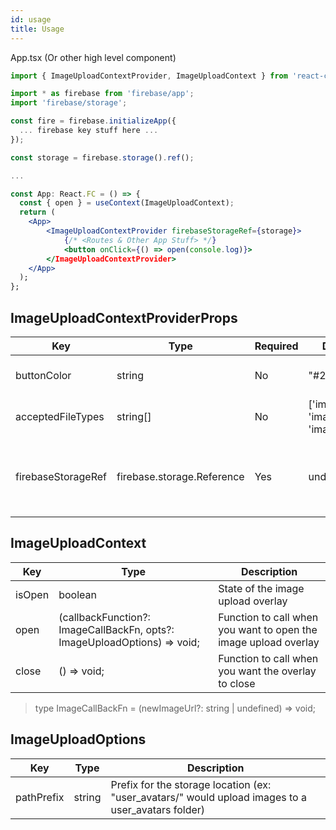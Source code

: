 ```yaml
---
id: usage
title: Usage
---
```


App.tsx (Or other high level component)

```jsx
import { ImageUploadContextProvider, ImageUploadContext } from 'react-capacitor-firebase-image-upload';

import * as firebase from 'firebase/app';
import 'firebase/storage';

const fire = firebase.initializeApp({
  ... firebase key stuff here ...
});

const storage = firebase.storage().ref();

...

const App: React.FC = () => {
  const { open } = useContext(ImageUploadContext);
  return (
    <App>
        <ImageUploadContextProvider firebaseStorageRef={storage}>
            {/* <Routes & Other App Stuff> */}
            <button onClick={() => open(console.log)}>
        </ImageUploadContextProvider>
    </App>
  );
};
```

## ImageUploadContextProviderProps

| Key                | Type                       | Required | Default                                  | Description                                   |
| ------------------ | -------------------------- | -------- | ---------------------------------------- | --------------------------------------------- |
| buttonColor        | string                     | No       | "#222"                                   | Color of the primary buttons                  |
| acceptedFileTypes  | string[]                   | No       | ['image/png', 'image/jpeg', 'image/bmp'] | String array of accepted file types           |
| firebaseStorageRef | firebase.storage.Reference | Yes      | undefined                                | The reference object to your firebase storage |

## ImageUploadContext

| Key    | Type                                                                     | Description                                                     |
| ------ | ------------------------------------------------------------------------ | --------------------------------------------------------------- |
| isOpen | boolean                                                                  | State of the image upload overlay                               |
| open   | (callbackFunction?: ImageCallBackFn, opts?: ImageUploadOptions) => void; | Function to call when you want to open the image upload overlay |
| close  | () => void;                                                              | Function to call when you want the overlay to close             |

> type ImageCallBackFn = (newImageUrl?: string | undefined) => void;

## ImageUploadOptions

| Key        | Type   | Description                                                                                        |
| ---------- | ------ | -------------------------------------------------------------------------------------------------- |
| pathPrefix | string | Prefix for the storage location (ex: "user_avatars/" would upload images to a user_avatars folder) |
